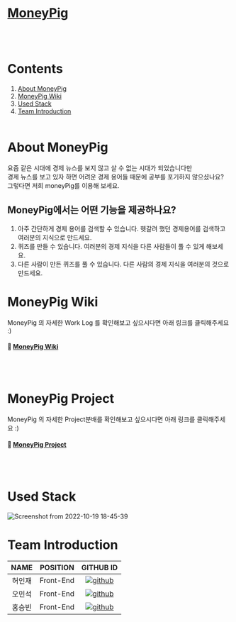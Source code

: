 # **[MoneyPig](https://money-pig.vercel.app/)**
<br/> &nbsp;

# Contents
1. [About MoneyPig](#About-MoneyPig)
2. [MoneyPig Wiki](#MoneyPig-Wiki)
3. [Used Stack](#Used-Stack)
4. [Team Introduction](#Team-Introduction)
<br/> &nbsp;

# About MoneyPig
요즘 같은 시대에 경제 뉴스를 보지 않고 살 수 없는 시대가 되었습니다만
<br/> 경제 뉴스를 보고 있자 하면 어려운 경제 용어들 때문에 공부를 포기하지 않으셨나요?
<br/> 그렇다면 저희 moneyPig를 이용해 보세요.

## MoneyPig에서는 어떤 기능을 제공하나요?
1. 아주 간단하게 경제 용어를 검색할 수 있습니다. 헷갈려 했던 경제용어를 검색하고 여러분의 지식으로 만드세요.
2. 퀴즈를 만들 수 있습니다. 여러분의 경제 지식을 다른 사람들이 풀 수 있게 해보세요.
3. 다른 사람이 만든 퀴즈를 풀 수 있습니다. 다른 사람의 경제 지식을 여러분의 것으로 만드세요.

# MoneyPig Wiki

MoneyPig 의 자세한 Work Log 를 확인해보고 싶으시다면 아래 링크를 클릭해주세요 :)
#### 📌  [MoneyPig Wiki](https://github.com/oxopolitics-internship-for-codestates/MoneyPig/wiki)

<br/> &nbsp;

# MoneyPig Project

MoneyPig 의 자세한 Project분배를 확인해보고 싶으시다면 아래 링크를 클릭해주세요 :)
#### 📌  [MoneyPig Project](https://github.com/orgs/oxopolitics-internship-for-codestates/projects/7/views/1)

<br/> &nbsp;


# Used Stack

![Screenshot from 2022-10-19 18-45-39](https://user-images.githubusercontent.com/93773242/196701738-8335ef5f-71b8-493c-9bbd-5de55086bae0.png)

# Team Introduction

|NAME|POSITION|GITHUB ID|
|:---:|:---:|:---:|
|허인재|Front-End|[![github](https://img.shields.io/badge/Applehole-181717?style=for-the-badge&logo=GitHub&logoColor=white)](https://github.com/Applehole)|
|오민석|Front-End|[![github](https://img.shields.io/badge/oh930428-181717?style=for-the-badge&logo=GitHub&logoColor=white)](https://github.com/oh930428)|
|홍승빈|Front-End|[![github](https://img.shields.io/badge/tmdqls2257-181717?style=for-the-badge&logo=GitHub&logoColor=white)](https://github.com/tmdqls2257)|

